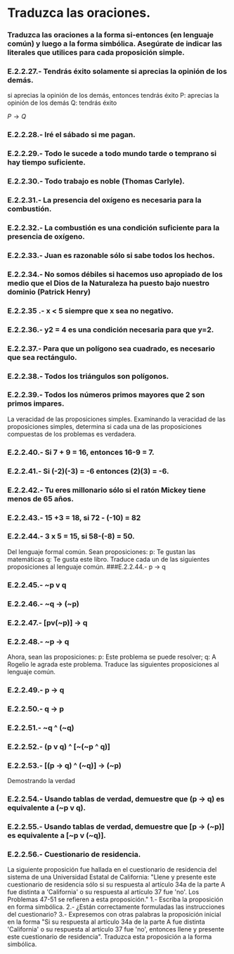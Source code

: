# Traduzca las oraciones.
### Traduzca las oraciones a la forma si-entonces (en lenguaje común) y luego a la forma simbólica. Asegúrate de indicar las literales que utilices para cada proposición simple.

### E.2.2.27.- Tendrás éxito solamente si aprecias la opinión de los demás.
si aprecias la opinión de los demás, entonces tendrás éxito
P: aprecias la opinión de los demás
Q: tendrás éxito

$P \rightarrow Q$


### E.2.2.28.- Iré el sábado si me pagan.
### E.2.2.29.- Todo le sucede a todo mundo tarde o temprano si hay tiempo suficiente.
### E.2.2.30.- Todo trabajo es noble (Thomas Carlyle).
### E.2.2.31.- La presencia del oxígeno es necesaria para la combustión.
### E.2.2.32.- La combustión es una condición suficiente para la presencia de oxígeno.
### E.2.2.33.- Juan es razonable sólo si sabe todos los hechos.
### E.2.2.34.- No somos débiles si hacemos uso apropiado de los medio que el Dios de la Naturaleza ha puesto bajo nuestro dominio (Patrick Henry)
### E.2.2.35 .- x < 5 siempre que x sea no negativo.
### E.2.2.36.- y2 = 4 es una condición necesaria para que y=2.
### E.2.2.37.- Para que un polígono sea cuadrado, es necesario que sea rectángulo.
### E.2.2.38.- Todos los triángulos son polígonos.
### E.2.2.39.- Todos los números primos mayores que 2 son primos impares.


La veracidad de las proposiciones simples.
Examinando la veracidad de las proposiciones simples, determina si cada una de las proposiciones compuestas de los problemas es verdadera.

### E.2.2.40.- Si 7 + 9 = 16, entonces 16-9  = 7.
### E.2.2.41.- Si (-2)(-3) = -6 entonces (2)(3) = -6.
### E.2.2.42.- Tu eres millonario sólo si el ratón Mickey tiene menos de 65 años.
### E.2.2.43.- 15 +3 = 18, si 72 - (-10) = 82
### E.2.2.44.- 3 x 5 = 15, si 58-(-8) = 50.

Del lenguaje formal común.
Sean proposiciones:
p: Te gustan las matemáticas
q: Te gusta este libro.
Traduce cada un de las siguientes proposiciones al lenguaje común.
###E.2.2.44.- p -> q
### E.2.2.45.- ~p v q
### E.2.2.46.- ~q -> (~p)
### E.2.2.47.- [pv(~p)] -> q
### E.2.2.48.- ~p -> q


Ahora, sean las proposiciones:
p: Este problema se puede resolver;
q: A Rogelio le agrada este problema.
Traduce las siguientes proposiciones al lenguaje común.
### E.2.2.49.- p -> q
### E.2.2.50.- q -> p
### E.2.2.51.- ~q ^ (~q)
### E.2.2.52.- (p v q) ^ [~(~p ^ q)]
### E.2.2.53.- [(p -> q) ^ (~q)] -> (~p)


Demostrando la verdad
### E.2.2.54.- Usando tablas de verdad, demuestre que (p -> q) es equivalente a (~p v q).
### E.2.2.55.- Usando tablas de verdad, demuestre que [p -> (~p)] es equivalente a [~p v (~q)].


### E.2.2.56.- Cuestionario de residencia.
La siguiente proposición fue hallada en el cuestionario de residencia del sistema de una Universidad Estatal de California: "Llene y presente este cuestionario de residencia sólo si su respuesta al artículo 34a de la parte A fue distinta a 'California' o su respuesta al artículo 37 fue 'no'. Los Problemas 47-51 se refieren a esta proposición."
1.- Escriba la proposición en forma simbólica.
2.- ¿Están correctamente formuladas las instrucciones del cuestionario?
3.- Expresemos con otras palabras la proposición inicial en la forma "Si su respuesta al artículo 34a de la parte A fue distinta 'California' o su respuesta al artículo 37 fue 'no', entonces llene y presente este cuestionario de residencia". Traduzca esta proposición a la forma simbólica.
